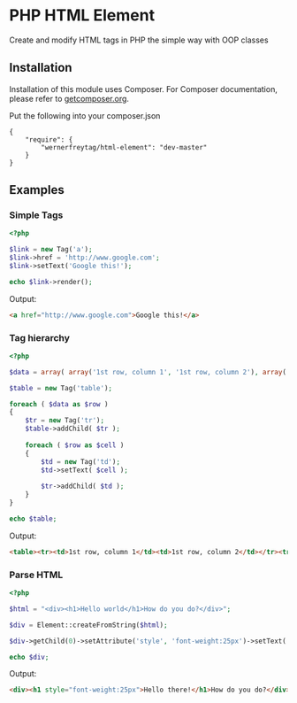 # PHP HTML Element

Create and modify HTML tags in PHP the simple way with OOP classes

## Installation

Installation of this module uses Composer. For Composer documentation, please refer to
[getcomposer.org](http://getcomposer.org/).

Put the following into your composer.json

    {
        "require": {
            "wernerfreytag/html-element": "dev-master"
        }
    }


## Examples

### Simple Tags

```php
<?php

$link = new Tag('a');
$link->href = 'http://www.google.com';
$link->setText('Google this!');

echo $link->render();
```

Output:

```html
<a href="http://www.google.com">Google this!</a>
```

### Tag hierarchy

```php
<?php

$data = array( array('1st row, column 1', '1st row, column 2'), array('2nd row, column 1', '2nd row, column 2') );

$table = new Tag('table');

foreach ( $data as $row )
{
    $tr = new Tag('tr');
    $table->addChild( $tr );
    
    foreach ( $row as $cell )
    {
        $td = new Tag('td');
        $td->setText( $cell );
        
        $tr->addChild( $td );
    }
}

echo $table;
```

Output:

```html
<table><tr><td>1st row, column 1</td><td>1st row, column 2</td></tr><tr><td>2nd row, column 1</td><td>2nd row, column 2</td></tr></table>
```

### Parse HTML

```php
<?php

$html = "<div><h1>Hello world</h1>How do you do?</div>";

$div = Element::createFromString($html);

$div->getChild(0)->setAttribute('style', 'font-weight:25px')->setText('Hello there!');

echo $div;
```

Output:

```html
<div><h1 style="font-weight:25px">Hello there!</h1>How do you do?</div>
```


